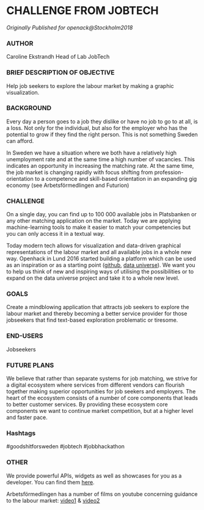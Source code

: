 # CHALLENGE FROM JOBTECH

*Originally Published for openack@Stockholm2018*


### AUTHOR
Caroline Ekstrandh
Head of Lab
JobTech

### BRIEF DESCRIPTION OF OBJECTIVE
Help job seekers to explore the labour market by making a graphic visualization.

### BACKGROUND
Every day a person goes to a job they dislike or have no job to go to at all, is a loss. Not only for the individual, but also for the employer who has the potential to grow if they find the right person. This is not something Sweden can afford.

In Sweden we have a situation where we both have a relatively high unemployment rate and at the same time a high number of vacancies. This indicates an opportunity in increasing the matching rate. At the same time, the job market is changing rapidly with focus shifting from profession-orientation to a competence and skill-based orientation in an expanding gig economy (see Arbetsförmedlingen and Futurion)

### CHALLENGE
On a single day, you can find up to 100 000 available jobs in Platsbanken or any other matching application on the market. Today we are applying machine-learning tools to make it easier to match your competencies but you can only access it in a textual way.

Today modern tech allows for visualization and data-driven graphical representations of the labour market and all available jobs in a whole new way. Openhack in Lund 2016 started building a platform which can be used as an inspiration or as a starting point (​[github](https://github.com/data-universe/data-universe])​, [​data universe​](https://data-universe.github.io/)). We want you to help us think of new and inspiring ways of utilising the possibilities or to expand on the data universe project and take it to a whole new level.

### GOALS
Create a mindblowing application that attracts job seekers to explore the labour market and thereby becoming a better service provider for those jobseekers that find text-based exploration problematic or tiresome.

### END-USERS
Jobseekers
   
### FUTURE PLANS
We believe that rather than separate systems for job matching, we strive for a digital ecosystem where services from different vendors can flourish together making superior opportunities for job seekers and employers. The heart of the ecosystem consists of a number of core components that leads to better customer services. By providing these ecosystem core components we want to continue market competition, but at a higher level and faster pace.

### Hashtags
#goodshitforsweden #jobtech #jobbhackathon

### OTHER
We provide powerful APIs, widgets as well as showcases for you as a developer. You can find them [​here](http://www.jobtechdev.se/).

Arbetsförmedlingen has a number of films on youtube concerning guidance to the labour market: [video1](https://www.youtube.com/watch?v=3V0QyqjS8CU&list=PL7vnEagLJeEmG) & [video2](https://www.youtube.com/watch?v=ZDpAI9bHGds&list=PL197E8C8170175)